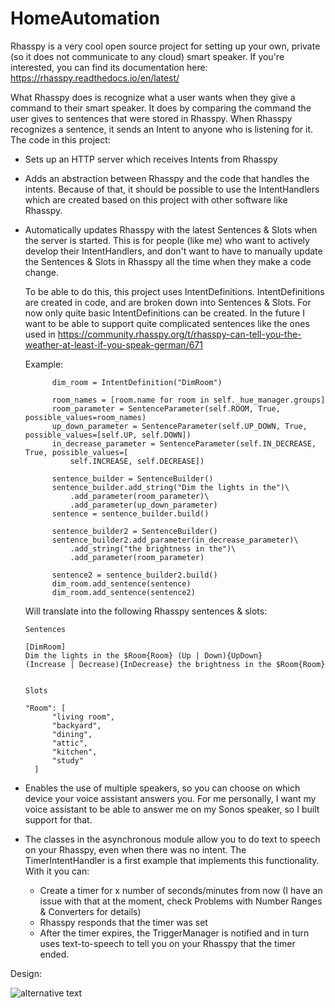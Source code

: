 # HomeAutomation

Rhasspy is a very cool open source project for setting up your own, private (so it does not communicate to any cloud) smart speaker. If you're interested, you can find its documentation here: https://rhasspy.readthedocs.io/en/latest/

What Rhasspy does is recognize what a user wants when they give a command to their smart speaker. It does by comparing the command the user gives to sentences that were stored in Rhasspy. When Rhasspy recognizes a sentence, it sends an Intent to anyone who is listening for it. The code in this project:

- Sets up an HTTP server which receives Intents from Rhasspy
- Adds an abstraction between Rhasspy and the code that handles the intents. Because of that, it should be possible to use the IntentHandlers which are created based on this project with other software like Rhasspy.
- Automatically updates Rhasspy with the latest Sentences & Slots when the server is started. This is for people (like me) who want to actively develop their IntentHandlers, and don't want to have to manually update the Sentences & Slots in Rhasspy all the time when they make a code change. 

  To be able to do this, this project uses IntentDefinitions. IntentDefinitions are created in code, and are broken down into Sentences & Slots. For now only quite basic IntentDefinitions can be created. In the future I want to be able to support quite complicated sentences like the ones used in https://community.rhasspy.org/t/rhasspy-can-tell-you-the-weather-at-least-if-you-speak-german/671 
    
  Example:
  
  ```
        dim_room = IntentDefinition("DimRoom")

        room_names = [room.name for room in self._hue_manager.groups]
        room_parameter = SentenceParameter(self.ROOM, True, possible_values=room_names)
        up_down_parameter = SentenceParameter(self.UP_DOWN, True, possible_values=[self.UP, self.DOWN])
        in_decrease_parameter = SentenceParameter(self.IN_DECREASE, True, possible_values=[
            self.INCREASE, self.DECREASE])

        sentence_builder = SentenceBuilder()
        sentence_builder.add_string("Dim the lights in the")\
            .add_parameter(room_parameter)\
            .add_parameter(up_down_parameter)
        sentence = sentence_builder.build()

        sentence_builder2 = SentenceBuilder()
        sentence_builder2.add_parameter(in_decrease_parameter)\
            .add_string("the brightness in the")\
            .add_parameter(room_parameter)

        sentence2 = sentence_builder2.build()
        dim_room.add_sentence(sentence)
        dim_room.add_sentence(sentence2)
  ```
  
  Will translate into the following Rhasspy sentences & slots:
  
  ```
  Sentences
  
  [DimRoom]
  Dim the lights in the $Room{Room} (Up | Down){UpDown}
  (Increase | Decrease){InDecrease} the brightness in the $Room{Room}
  
  
  Slots
  
  "Room": [
        "living room",
        "backyard",
        "dining",
        "attic",
        "kitchen",
        "study"
    ]
   ```
  

- Enables the use of multiple speakers, so you can choose on which device your voice assistant answers you. For me personally, I want my voice assistant to be able to answer me on my Sonos speaker, so I built support for that.

- The classes in the asynchronous module allow you to do text to speech on your Rhasspy, even when there was no intent. The TimerIntentHandler is a first example that implements this functionality. With it you can:

    - Create a timer for x number of seconds/minutes from now (I have an issue with that at the moment, check Problems with Number Ranges & Converters for details)
    - Rhasspy responds that the timer was set
    - After the timer expires, the TriggerManager is notified and in turn uses text-to-speech to tell you on your Rhasspy that the timer ended.


Design:

![alternative text](http://www.plantuml.com/plantuml/proxy?cache=no&src=https://raw.githubusercontent.com/Wil-Peters/HomeAutomation/master/plantuml.txt)
